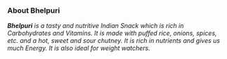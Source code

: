 ###                                      About Bhelpuri    


_**Bhelpuri** is a tasty and nutritive Indian Snack which is rich in Carbohydrates and Vitamins. It is made with puffed rice, onions, spices, etc. and a hot, sweet and sour chutney. It is rich in nutrients and gives us much Energy. It is also ideal for weight watchers._ 